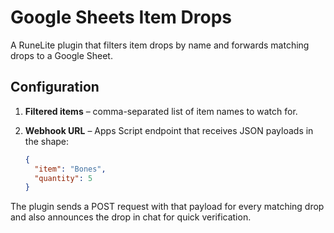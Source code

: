 # Google Sheets Item Drops

A RuneLite plugin that filters item drops by name and forwards matching drops to a Google Sheet.

## Configuration

1. **Filtered items** – comma-separated list of item names to watch for.
2. **Webhook URL** – Apps Script endpoint that receives JSON payloads in the shape:

   ```json
   {
     "item": "Bones",
     "quantity": 5
   }
   ```

The plugin sends a POST request with that payload for every matching drop and also announces the drop in chat for quick verification.
